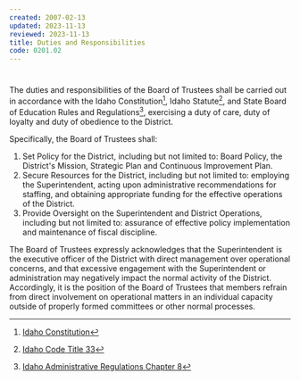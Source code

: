 ```yaml
---
created: 2007-02-13
updated: 2023-11-13
reviewed: 2023-11-13
title: Duties and Responsibilities
code: 0201.02
---
```


#  

The duties and responsibilities of the Board of Trustees shall be carried out in accordance with the Idaho Constitution[^idaho-constitution], Idaho Statute[^ic-33], and State Board of Education Rules and Regulations[^idapa-08], exercising a duty of care, duty of loyalty and duty of obedience to the District.

Specifically, the Board of Trustees shall:

1. Set Policy for the District, including but not limited to: Board Policy, the District's Mission, Strategic Plan and Continuous Improvement Plan.
1. Secure Resources for the District, including but not limited to: employing the Superintendent, acting upon administrative recommendations for staffing, and obtaining appropriate funding for the effective operations of the District.
1. Provide Oversight on the Superintendent and District Operations, including but not limited to: assurance of effective policy implementation and maintenance of fiscal discipline.

The Board of Trustees expressly acknowledges that the Superintendent is the executive officer of the District with direct management over operational concerns, and that excessive engagement with the Superintendent or administration may negatively impact the normal activity of the District. Accordingly, it is the position of the Board of Trustees that members refrain from direct involvement on operational matters in an individual capacity outside of properly formed committees or other normal processes.

[^idaho-constitution]: [Idaho Constitution](https://legislature.idaho.gov/statutesrules/idconst/)
[^ic-33]: [Idaho Code Title 33](https://legislature.idaho.gov/statutesrules/idstat/title33/)
[^idapa-08]: [Idaho Administrative Regulations Chapter 8](https://adminrules.idaho.gov/rules/current/08/index.html)